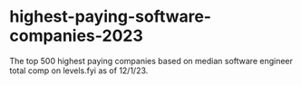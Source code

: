 # highest-paying-software-companies-2023
The top 500 highest paying companies based on median software engineer total comp on levels.fyi as of 12/1/23.

